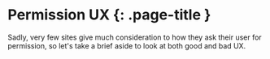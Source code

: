# Permission UX {: .page-title }


Sadly, very few sites give much consideration to how they ask their user for
permission, so let's take a brief aside to look at both good and bad UX.

